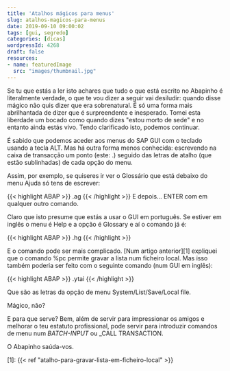 ```yaml
---
title: 'Atalhos mágicos para menus'
slug: atalhos-magicos-para-menus
date: 2019-09-10 09:00:02
tags: [gui, segredo]
categories: [dicas]
wordpressId: 4268
draft: false
resources:
- name: featuredImage
  src: "images/thumbnail.jpg"
---
```

Se tu que estás a ler isto achares que tudo o que está escrito no Abapinho é literalmente verdade, o que te vou dizer a seguir vai desiludir: quando disse mágico não quis dizer que era sobrenatural. É só uma forma mais abrilhantada de dizer que é surpreendente e inesperado. Tomei esta liberdade um bocado como quando dizes "estou morto de sede" e no entanto ainda estás vivo. Tendo clarificado isto, podemos continuar.

<!--more-->

É sabido que podemos aceder aos menus do SAP GUI com o teclado usando a tecla ALT. Mas há outra forma menos conhecida: escrevendo na caixa de transacção um ponto (este: .) seguido das letras de atalho (que estão sublinhadas) de cada opção do menu.

Assim, por exemplo, se quiseres ir ver o Glossário que está debaixo do menu Ajuda só tens de escrever:

{{< highlight ABAP >}}
.ag
{{< /highlight >}}
E depois... ENTER com em qualquer outro comando.

Claro que isto presume que estás a usar o GUI em português. Se estiver em inglês o menu é Help e a opção é Glossary e aí o comando já é:

{{< highlight ABAP >}}
.hg
{{< /highlight >}}

E o comando pode ser mais complicado. [Num artigo anterior][1] expliquei que o comando %pc permite gravar a lista num ficheiro local. Mas isso também poderia ser feito com o seguinte comando (num GUI em inglês):

{{< highlight ABAP >}}
.ytai
{{< /highlight >}}

Que são as letras da opção de menu System/List/Save/Local file.

Mágico, não?

E para que serve? Bem, além de servir para impressionar os amigos e melhorar o teu estatuto profissional, pode servir para introduzir comandos de menu num _BATCH-INPUT_ ou _CALL TRANSACTION.

O Abapinho saúda-vos.

   [1]: {{< ref "atalho-para-gravar-lista-em-ficheiro-local" >}}
